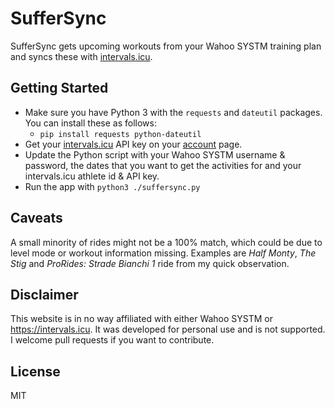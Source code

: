 # SufferSync

SufferSync gets upcoming workouts from your Wahoo SYSTM training plan and syncs these with [intervals.icu](https://intervals.icu).

## Getting Started
- Make sure you have Python 3 with the `requests` and `dateutil` packages. You can install these as follows:
    - `pip install requests python-dateutil`
- Get your [intervals.icu](https://intervals.icu) API key on your [account](https://intervals.icu/settings) page.
- Update the Python script with your Wahoo SYSTM username & password, the dates that you want to get the activities for and your intervals.icu athlete id & API key.
- Run the app with `python3 ./suffersync.py`

## Caveats
A small minority of rides might not be a 100% match, which could be due to level mode or workout information missing. Examples are _Half Monty_, _The Stig_ and _ProRides: Strade Bianchi 1_ ride from my quick observation.

## Disclaimer
This website is in no way affiliated with either Wahoo SYSTM or https://intervals.icu. It was developed for personal use and is not supported. I welcome pull requests if you want to contribute.

## License
MIT
